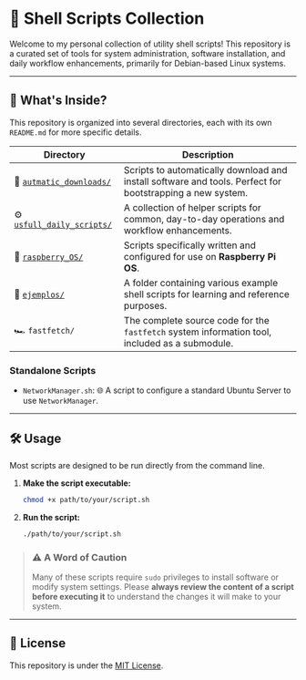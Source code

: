 # 🐚 Shell Scripts Collection

Welcome to my personal collection of utility shell scripts! This repository is a curated set of tools for system administration, software installation, and daily workflow enhancements, primarily for Debian-based Linux systems.

---

## 🚀 What's Inside?

This repository is organized into several directories, each with its own `README.md` for more specific details.

| Directory                                       | Description                                                                                             |
| ----------------------------------------------- | ------------------------------------------------------------------------------------------------------- |
| 📁 [`autmatic_downloads/`](./autmatic_downloads) | Scripts to automatically download and install software and tools. Perfect for bootstrapping a new system. |
| ⚙️ [`usfull_daily_scripts/`](./usfull_daily_scripts) | A collection of helper scripts for common, day-to-day operations and workflow enhancements.             |
| 🍓 [`raspberry_OS/`](./raspberry_OS)             | Scripts specifically written and configured for use on **Raspberry Pi OS**.                               |
| 📂 [`ejemplos/`](./ejemplos)                     | A folder containing various example shell scripts for learning and reference purposes.                  |
| 🏎️ `fastfetch/`                                   | The complete source code for the `fastfetch` system information tool, included as a submodule.          |

### Standalone Scripts

*   `NetworkManager.sh`: 🌐 A script to configure a standard Ubuntu Server to use `NetworkManager`.

---

## 🛠️ Usage

Most scripts are designed to be run directly from the command line. 

1.  **Make the script executable:**
    ```bash
    chmod +x path/to/your/script.sh
    ```

2.  **Run the script:**
    ```bash
    ./path/to/your/script.sh
    ```

> ### ⚠️ **A Word of Caution**
> Many of these scripts require `sudo` privileges to install software or modify system settings. Please **always review the content of a script before executing it** to understand the changes it will make to your system.

---

## 📝 License

This repository is under the [MIT License](./LICENSE).

